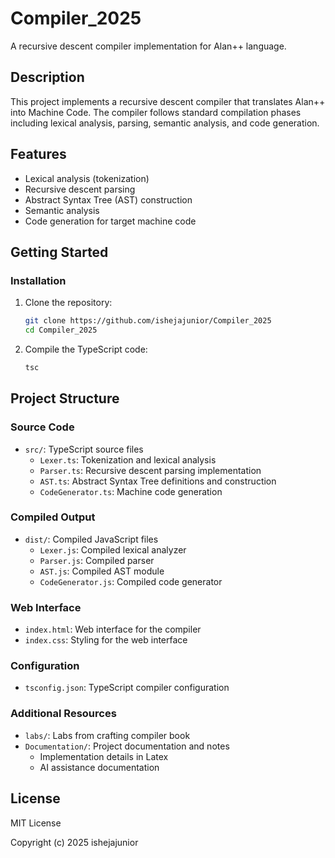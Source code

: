 # Compiler_2025

A recursive descent compiler implementation for Alan++ language.

## Description

This project implements a recursive descent compiler that translates Alan++ into Machine Code. The compiler follows standard compilation phases including lexical analysis, parsing, semantic analysis, and code generation.

## Features

- Lexical analysis (tokenization)
- Recursive descent parsing
- Abstract Syntax Tree (AST) construction
- Semantic analysis
- Code generation for target machine code

## Getting Started

### Installation

1. Clone the repository:
   ```bash
   git clone https://github.com/ishejajunior/Compiler_2025
   cd Compiler_2025
   ```
2. Compile the TypeScript code:
   ```bash
   tsc
   ```

## Project Structure

### Source Code

- `src/`: TypeScript source files
  - `Lexer.ts`: Tokenization and lexical analysis
  - `Parser.ts`: Recursive descent parsing implementation
  - `AST.ts`: Abstract Syntax Tree definitions and construction
  - `CodeGenerator.ts`: Machine code generation

### Compiled Output

- `dist/`: Compiled JavaScript files
  - `Lexer.js`: Compiled lexical analyzer
  - `Parser.js`: Compiled parser
  - `AST.js`: Compiled AST module
  - `CodeGenerator.js`: Compiled code generator

### Web Interface

- `index.html`: Web interface for the compiler
- `index.css`: Styling for the web interface

### Configuration

- `tsconfig.json`: TypeScript compiler configuration

### Additional Resources

- `labs/`: Labs from crafting compiler book
- `Documentation/`: Project documentation and notes
  - Implementation details in Latex
  - AI assistance documentation

## License

MIT License

Copyright (c) 2025 ishejajunior
